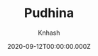 ---
title: Pudhina
github: https://github.com/knhash/Pudhina
demo: https://knhash.github.io/Pudhina/
author: Knhash
date: 2020-09-12T00:00:00.000Z
ssg:
  - Jekyll
cms:
  - Markdown
draft: true
publish_date: '2018-03-26T10:13:57Z'
update_date: '2022-05-28T17:15:52Z'
github_star: 82
github_fork: 186
---